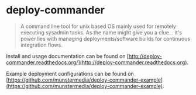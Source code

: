 # deploy-commander

> A command line tool for unix based OS mainly used for remotely executing sysadmin tasks.
As the name might give you a clue... it's power lies with managing deployments/software builds for continuous integration flows.


Install and usage documentation can be found on [http://deploy-commander.readthedocs.org/](http://deploy-commander.readthedocs.org).

Example deployment configurations can be found on [https://github.com/munstermedia/deploy-commander-example](https://github.com/munstermedia/deploy-commander-example).
